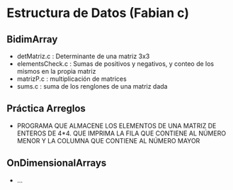 # Estructura de Datos (Fabian c)

## BidimArray
- detMatriz.c : Determinante de una matriz 3x3
- elementsCheck.c : Sumas de positivos y negativos, y conteo de los mismos en la propia matriz
- matrizP.c : multiplicación de matrices
- sums.c : suma de los renglones de una matriz dada

## Práctica Arreglos
- PROGRAMA QUE ALMACENE LOS ELEMENTOS DE UNA MATRIZ DE ENTEROS DE 4*4. QUE IMPRIMA LA FILA QUE CONTIENE AL NÚMERO MENOR Y LA COLUMNA QUE CONTIENE AL NÚMERO MAYOR

## OnDimensionalArrays
 - ...